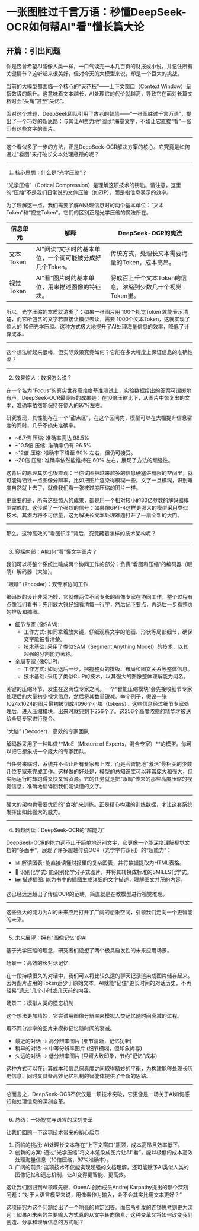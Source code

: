 # 一张图胜过千言万语：秒懂DeepSeek-OCR如何帮AI"看"懂长篇大论

## 开篇：引出问题

你是否曾希望AI能像人类一样，一口气读完一本几百页的财报或小说，并记住所有关键情节？这听起来很美好，但对今天的大模型来说，却是一个巨大的挑战。

当前的大模型都面临一个核心的“天花板”——上下文窗口（Context Window）呈指数级的飙升。这意味着文本越长，AI处理它的代价就越高，导致它在面对长篇文档时会“头痛”甚至“失忆”。

面对这个难题，DeepSeek团队引用了古老的智慧——“一张图胜过千言万语”，提出了一个巧妙的新思路：与其让AI费力地“阅读”海量文字，不如让它直接“看”一张印有这些文字的图片。

---

这个看似多了一步的方法，正是DeepSeek-OCR解决方案的核心。它究竟是如何通过"看图"来打破长文本处理瓶颈的呢？

---

1. 核心思想：什么是“光学压缩”？

“光学压缩”（Optical Compression）是理解这项技术的钥匙。请注意，这里的“压缩”不是我们日常说的文件压缩（如ZIP），而是指信息表示的效率。

为了理解这一点，我们需要了解AI处理信息时的两个基本单位：“文本Token”和“视觉Token”。它们的区别正是光学压缩的魔法所在。

| 信息单元 | 解释 | DeepSeek-OCR的魔法 |
|---|---|---|
| 文本Token | AI"阅读"文字时的基本单位，一个词可能被分成好几个Token。 | 传统方式，处理长文本需要海量的Token，成本高昂。 |
| 视觉Token | AI"看"图片时的基本单位，用来描述图像的特征块。 | 将成百上千个文本Token的信息，浓缩到少数几十个视觉Token里。 |

所以，光学压缩的本质就清晰了：如果一张图片用 100个视觉Token 就能表示清楚，而它所包含的文字若直接让模型去读，需要 1000个文本Token，这就实现了惊人的 10倍光学压缩。这种方式极大地提升了AI处理海量信息的效率，降低了计算成本。

---

这个想法听起来很棒，但实际效果究竟如何？它能在多大程度上保证信息的准确性呢？

---

2. 效果惊人：数据怎么说？

在一个名为“Focus”的真实世界高难度基准测试上，实验数据给出的答案可谓掷地有声。DeepSeek-OCR最亮眼的成果是：在10倍压缩比下，从图片中恢复出的文本，准确率依然能保持在惊人的97%左右。

研究发现，其性能存在一个“甜点区”，在这个区间内，模型可以在大幅提升信息密度的同时，几乎不损失准确率。

* ~6.7倍 压缩: 准确率高达 98.5%
* ~10.5倍 压缩: 准确率仍有 96.5%
* ~12倍 压缩: 准确率下降至 90% 左右，但仍可接受。
* ~20倍 压缩: 准确率依然能维持在 60% 左右，展现了方法的顽强性。

这背后的原理其实也很直观：当你试图把越来越多的信息硬塞进有限的空间里，就可能得牺牲一点图像分辨率，比如把图片渲染得模糊一些。文字一旦模糊，识别难度自然就上去了，就像我们看一张被过度压缩的图片一样。

更重要的是，所有这些惊人的成果，都是用一个相对较小的30亿参数的解码器模型完成的。这传递了一个强烈的信号：如果像GPT-4这样更强大的模型采用类似技术，其潜力将不可估量，这为解决长文本处理难题打开了一扇全新的大门。

---

那么，这种高效的"看图识字"背后，究竟藏着怎样的技术架构呢？

---

3. 窥探内部：AI如何“看”懂文字图片？

我们可以将整个系统比喻成两个协同工作的部分：负责“看图和压缩”的编码器（眼睛）解码器（大脑）。

“眼睛” (Encoder)：双专家协同工作

编码器的设计非常巧妙，它就像两位不同专长的图像专家在协同工作，整个过程有点像我们看书：先用放大镜仔细看清每一行字，然后记下要点，再退后一步看整页的排版和插图。

* 细节专家 (像SAM):
  * 工作方式: 如同拿着放大镜，仔细观察文字的笔画、形状等局部细节，确保文字能被看清楚。
  * 技术基础: 采用了类似SAM（Segment Anything Model）的技术，以其超强的分割能力著称。
* 全局专家 (像CLIP):
  * 工作方式: 如同退后一步，把握整页的排版、布局和图文关系等整体信息。
  * 技术基础: 采用了类似CLIP的技术，以其强大的图像整体理解能力闻名。

关键的压缩环节，发生在这两位专家之间。一个“智能压缩模块”会先接收细节专家处理后的大量初步视觉信息，然后将其数量锐减。举个例子，假设一张1024x1024的图片最初被切成4096个小块（tokens）。这些信息经过细节专家处理后，进入压缩模块，出来时就只剩下256个了。这256个高度浓缩的精华才被送给全局专家进行整合。

“大脑” (Decoder)：高效的专家团队

解码器采用了一种叫做**MoE（Mixture of Experts，混合专家）**的模型。你可以把它想象成一个庞大的专家团队。

当任务来临时，系统并不会让所有专家都上阵，而是会智能地“激活”最相关的少数几位专家来完成工作。这样做的好处是，模型的总知识库可以非常庞大和强大，但实际运行时却跑得又快又省资源。它的任务就是把“眼睛”传来的那些高度压缩的视觉信息，准确地翻译回我们能读懂的文字。

---

强大的架构也需要优质的"食粮"来训练。正是精心构建的训练数据，才让这套系统发挥出如此强大的威力。

---

4. 超越阅读：DeepSeek-OCR的“超能力”

DeepSeek-OCR的能力远不止于简单地识别文字，它更像一个能深度理解视觉文档的“多面手”，展现了许多超越传统OCR（光学字符识别）的“超能力”：

* 📊 解读图表: 能直接读懂财报里的复杂图表，并将数据提取为HTML表格。
* 🧬 识别化学式: 能识别化学分子式图片，并将其转换成标准的SMILES化学式。
* 🖼️ 描述插图: 能为书中的插图生成详细的文字描述，理解图文并茂的内容。

这已经远远超出了传统OCR的范畴，简直就是在教模型进行视觉推理。

---

这些强大的能力为AI的未来应用打开了广阔的想象空间，引领我们走向一个更智能的未来。

---

5. 未来展望：拥有“图像记忆”的AI

基于光学压缩的理念，研究者们设想了两个极具启发性的未来应用场景。

场景一：高效的长对话记忆

在一段持续很久的对话中，我们可以将比较久远的聊天记录渲染成图片储存起来。因为图片占用的Token远少于原始文本，AI就能“记住”更长时间的对话历史，不再轻易“遗忘”几个小时或几天前的内容。

场景二：模拟人类的遗忘机制

这个想法更加精妙，它尝试用图像分辨率来模拟人类记忆随时间衰减的过程。

用不同分辨率的图片来模拟记忆随时间的衰减。

* 最近的对话 → 高分辨率图片 (细节清晰，记忆犹新)
* 稍早的对话 → 中等分辨率图片 (细节模糊，但印象尚存)
* 久远的对话 → 低分辨率图片 (只留大致印象，节约“记忆”成本)

这种方式可以在计算成本和信息保真度之间取得精妙的平衡，为构建能够处理长历史信息、同时又具备高效记忆机制的智能体提供了全新的思路。

---

总而言之，DeepSeek-OCR不仅仅是一项技术突破，它更像是一场关于AI如何感知和处理信息的深刻变革。

---

6. 总结：一场视觉与语言的深刻变革

让我们回顾一下这项技术带来的核心启示：

1. 面临的挑战: AI处理长文本存在“上下文窗口”瓶颈，成本高昂且效率低下。
2. 创新的方案: 通过“光学压缩”将文本渲染成图片让AI“看”，能以极低的成本高效处理海量信息（10倍压缩，97%准确率）。
3. 广阔的前景: 这项技术不仅能实现超强的文档理解，还可能赋予AI类似人类的图像记忆和遗忘机制，让AI变得更智能、更高效。

这让我们回归到AI领域先驱、OpenAI创始成员Andrej Karpathy提出的那个深刻问题：“对于大语言模型来说，用像素作为输入，会不会其实比用文本更好？”

这项研究为这个问题给出了一个响亮的肯定回答。而它所引发的连锁思考则更为深远：如果AI未来的主要输入方式真的从文字转向像素，这种变革又将如何改变我们创造、分享和理解信息的方式呢？
